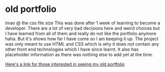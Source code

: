 # old portfolio
lmao @ the css file size
This was done after 1 week of learning to become a developer. 
There are a lot of very bad decisions here and weird choices but I have learned from all of them and really do not like the portfolio anymore haha. But it's shows how far I have come so I am keeping it up.
The project was only meant to use HTML and CSS which is why it does not contain any other front end technologies which I have since learnt.
It also has placeholder information as there was nothing else to add yet at the time.

[Here's a link for those interested in seeing my old portfolio](https://turnerror.github.io/old-portfolio/)
